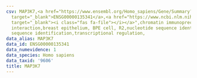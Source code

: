 ```yaml
---
csv: MAP3K7,<a href="https://www.ensembl.org/Homo_sapiens/Gene/Summary?db=core;g=ENSG00000135341"
  target="_blank">ENSG00000135341</a>,<a href="https://www.ncbi.nlm.nih.gov/pubmed/22863008"
  target="_blank"><i class="fas fa-file"></i></a>",chromatin immunoprecipitation assay,direct
  interaction,breast epithelium, BPE cell, R2,nucleotide sequence identification,nucleotide
  sequence identification,transcriptional regulation,
data_alias: MAP3K7
data_id: ENSG00000135341
data_numevidence: 1
data_species: Homo sapiens
data_taxid: '9606'
title: MAP3K7
---
```

